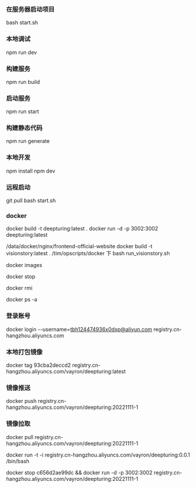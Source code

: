 ### 在服务器启动项目
bash start.sh

### 本地调试
npm run dev

### 构建服务
npm run build

### 启动服务
npm run start

### 构建静态代码
npm run generate

### 本地开发
npm install 
npm dev




### 远程启动
git pull
bash start.sh

### docker
docker build -t deepturing:latest .
docker run -d -p 3002:3002 deepturing:latest

/data/docker/nginx/frontend-official-website
docker build -t visionstory:latest .
/tim/opscripts/docker 下 bash run_visionstory.sh

docker images 

docker stop 

docker rmi 

docker ps -a

### 登录账号
docker login --username=tbh124474936x0dxp@aliyun.com registry.cn-hangzhou.aliyuncs.com

### 本地打包镜像

docker tag 93cba2deccd2 registry.cn-hangzhou.aliyuncs.com/vayron/deepturing:latest

### 镜像推送
docker push registry.cn-hangzhou.aliyuncs.com/vayron/deepturing:20221111-1

### 镜像拉取
docker pull registry.cn-hangzhou.aliyuncs.com/vayron/deepturing:20221111-1

docker run -t -i registry.cn-hangzhou.aliyuncs.com/vayron/deepturing:0.0.1 /bin/bash 

docker stop c656d2ae99dc && docker run -d -p 3002:3002 registry.cn-hangzhou.aliyuncs.com/vayron/deepturing:20221111-1
